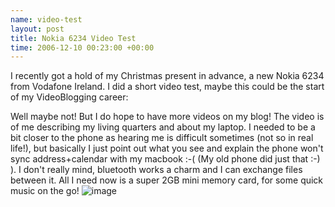 ```yaml
--- 
name: video-test 
layout: post 
title: Nokia 6234 Video Test 
time: 2006-12-10 00:23:00 +00:00 
--- 
```


I recently got a hold of my Christmas
present in advance, a new Nokia 6234 from Vodafone Ireland. I did a
short video test, maybe this could be the start of my VideoBlogging
career:  
  
  
  
Well maybe not! But I do hope to have more videos on my blog! The video
is of me describing my living quarters and about my laptop. I needed to
be a bit closer to the phone as hearing me is difficult sometimes (not
so in real life!), but basically I just point out what you see and
explain the phone won't sync address+calendar with my macbook :-( (My
old phone did just that :-) ). I don't really mind, bluetooth works a
charm and I can exchange files between it. All I need now is a super 2GB
mini memory card, for some quick music on the go!
![image](https://blogger.googleusercontent.com/tracker/7231752728434532377-8885203796941621927?l=neil.grogan.ie)
